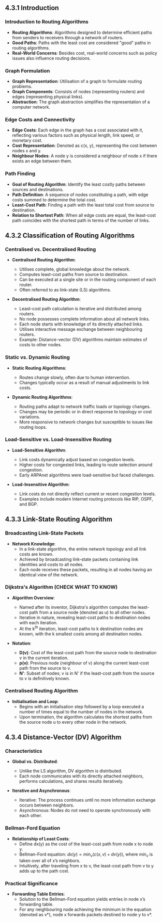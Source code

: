 ## 4.3.1 Introduction
### Introduction to Routing Algorithms
- **Routing Algorithms**: Algorithms designed to determine efficient paths from senders to receivers through a network of routers.
- **Good Paths**: Paths with the least cost are considered "good" paths in routing algorithms.
- **Real-World Concerns**: Besides cost, real-world concerns such as policy issues also influence routing decisions.
### Graph Formulation
- **Graph Representation**: Utilisation of a graph to formulate routing problems.
- **Graph Components**: Consists of nodes (representing routers) and edges (representing physical links).
- **Abstraction**: The graph abstraction simplifies the representation of a computer network.
### Edge Costs and Connectivity
- **Edge Costs**: Each edge in the graph has a cost associated with it, reflecting various factors such as physical length, link speed, or monetary cost.
- **Cost Representation**: Denoted as c(x, y), representing the cost between nodes x and y.
- **Neighbour Nodes**: A node y is considered a neighbour of node x if there exists an edge between them.
### Path Finding
- **Goal of Routing Algorithm**: Identify the least costly paths between sources and destinations.
- **Path Definition**: A sequence of nodes constituting a path, with edge costs summed to determine the total cost.
- **Least-Cost Path**: Finding a path with the least total cost from source to destination.
- **Relation to Shortest Path**: When all edge costs are equal, the least-cost path coincides with the shortest path in terms of the number of links.


## 4.3.2 Classification of Routing Algorithms
### Centralised vs. Decentralised Routing

- **Centralised Routing Algorithm**:
  - Utilises complete, global knowledge about the network.
  - Computes least-cost paths from source to destination.
  - Can be executed at a single site or in the routing component of each router.
  - Often referred to as link-state (LS) algorithms.
  
- **Decentralised Routing Algorithm**:
  - Least-cost path calculation is iterative and distributed among routers.
  - No node possesses complete information about all network links.
  - Each node starts with knowledge of its directly attached links.
  - Utilises interactive message exchange between neighbouring routers.
  - Example: Distance-vector (DV) algorithms maintain estimates of costs to other nodes.
### Static vs. Dynamic Routing

- **Static Routing Algorithms**:
  - Routes change slowly, often due to human intervention.
  - Changes typically occur as a result of manual adjustments to link costs.
  
- **Dynamic Routing Algorithms**:
  - Routing paths adapt to network traffic loads or topology changes.
  - Changes may be periodic or in direct response to topology or cost variations.
  - More responsive to network changes but susceptible to issues like routing loops.
### Load-Sensitive vs. Load-Insensitive Routing

- **Load-Sensitive Algorithm**:
  - Link costs dynamically adjust based on congestion levels.
  - Higher costs for congested links, leading to route selection around congestion.
  - Early ARPAnet algorithms were load-sensitive but faced challenges.

- **Load-Insensitive Algorithm**:
  - Link costs do not directly reflect current or recent congestion levels.
  - Examples include modern Internet routing protocols like RIP, OSPF, and BGP.

## 4.3.3 Link-State Routing Algorithm

### Broadcasting Link-State Packets
- **Network Knowledge**:
  - In a link-state algorithm, the entire network topology and all link costs are known.
  - Achieved by broadcasting link-state packets containing link identities and costs to all nodes.
  - Each node receives these packets, resulting in all nodes having an identical view of the network.
### Dijkstra's Algorithm (CHECK WHAT TO KNOW)
- **Algorithm Overview**:
  - Named after its inventor, Dijkstra's algorithm computes the least-cost path from a source node (denoted as u) to all other nodes.
  - Iterative in nature, revealing least-cost paths to destination nodes with each iteration.
  - At the k$^{th}$ iteration, least-cost paths to k destination nodes are known, with the k smallest costs among all destination nodes.

- **Notation**:
  - **D(v)**: Cost of the least-cost path from the source node to destination v in the current iteration.
  - **p(v)**: Previous node (neighbour of v) along the current least-cost path from the source to v.
  - **N'**: Subset of nodes; v is in N' if the least-cost path from the source to v is definitively known.
### Centralised Routing Algorithm
- **Initialisation and Loop**:
  - Begins with an initialisation step followed by a loop executed a number of times equal to the number of nodes in the network.
  - Upon termination, the algorithm calculates the shortest paths from the source node u to every other node in the network.

## 4.3.4 Distance-Vector (DV) Algorithm
### Characteristics

- **Global vs. Distributed**:
  - Unlike the LS algorithm, DV algorithm is distributed.
  - Each node communicates with its directly attached neighbors, performs calculations, and shares results iteratively.
  
- **Iterative and Asynchronous**:
  - Iterative: The process continues until no more information exchange occurs between neighbors.
  - Asynchronous: Nodes do not need to operate synchronously with each other.
### Bellman-Ford Equation

- **Relationship of Least Costs**:
  - Define dx(y) as the cost of the least-cost path from node x to node y.
  - Bellman-Ford equation: $dx(y) = min_v(c(x, v) + dv(y))$, where $min_v$ is taken over all of x’s neighbors.
  - Intuitively, after traveling from x to v, the least-cost path from v to y adds up to the path cost.
### Practical Significance

- **Forwarding Table Entries**:
  - Solution to the Bellman-Ford equation yields entries in node x’s forwarding table.
  - For any neighbouring node achieving the minimum in the equation (denoted as v*), node x forwards packets destined to node y to v*.
